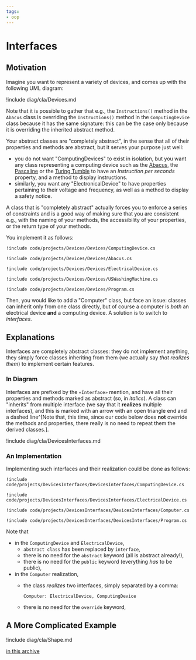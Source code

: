 ```yaml
---
tags:
- oop
---
```


# Interfaces

## Motivation

Imagine you want to represent a variety of devices, and comes up with the following UML diagram:

!include diag/cla/Devices.md

Note that it is possible to gather that e.g., the `Instructions()` method in the `Abacus` class is overriding the `Instructions()` method in the `ComputingDevice` class because it has the same signature: this can be the case only because it is overriding the inherited abstract method.

Your abstract classes are "completely abstract", in the sense that all of their properties and methods are abstract, but it serves your purpose just well:

- you do not want "ComputingDevices" to exist in isolation, but you want any class representing a computing device such as the [Abacus](https://en.wikipedia.org/wiki/Abacus), the [Pascaline](https://en.wikipedia.org/wiki/Pascal%27s_calculator) or the [Turing Tumble](https://en.wikipedia.org/wiki/Turing_Tumble) to have an *Instruction per seconds* property, and a method to display instructions. 
- similarly, you want any "ElectronicalDevice" to have properties pertaining to their voltage and frequency, as well as a method to display a safety notice.

A class that is "completely abstract" actually forces you to enforce a series of constraints and is a good way of making sure that you are consistent e.g., with the naming of your methods, the accessibility of your properties, or the return type of your methods.

You implement it as follows:

```
!include code/projects/Devices/Devices/ComputingDevice.cs
```
```
!include code/projects/Devices/Devices/Abacus.cs
```
```
!include code/projects/Devices/Devices/ElectricalDevice.cs
```
```
!include code/projects/Devices/Devices/USWashingMachine.cs
```
```{download="./code/projects/Devices.zip"}
!include code/projects/Devices/Devices/Program.cs
```

Then, you would like to add a "Computer" class, but face an issue: classes can inherit only from one class directly, but of course a computer is _both_ an electrical device **and** a computing device.
A solution is to switch to *interfaces*.

## Explanations

Interfaces are completely abstract classes: they do not implement anything, they simply force classes inheriting from them (we actually say _that realizes them_) to implement certain features.

### In Diagram

Interfaces are prefixed by the `«Interface»` mention, and have all their properties and methods marked as abstract (so, in *italics*).
A class can "inherits" from multiple interface (we say that it **realizes** multiple interfaces), and this is marked with an arrow with an open triangle end and a dashed line^[Note that, this time, since our code below does **not** override the methods and properties, there really is no need to repeat them the derived classes.].

!include diag/cla/DevicesInterfaces.md

### An Implementation

Implementing such interfaces and their realization could be done as follows:

```
!include code/projects/DevicesInterfaces/DevicesInterfaces/ComputingDevice.cs
```
```
!include code/projects/DevicesInterfaces/DevicesInterfaces/ElectricalDevice.cs
```
```
!include code/projects/DevicesInterfaces/DevicesInterfaces/Computer.cs
```
```{download="./code/projects/DevicesInterfaces.zip"}
!include code/projects/DevicesInterfaces/DevicesInterfaces/Program.cs
```

Note that

- in the `ComputingDevice` and `ElectricalDevice`,
    - `abstract class` has been replaced by `interface`,
    -  there is no need for the `abstract` keyword (all is abstract already!),
    - there is no need for the `public` keyword (everything _has_ to be public),
- in the `Computer` realization,
    - the class *realizes* two interfaces, simply separated by a comma:
    
        ```
        Computer: ElectricalDevice, ComputingDevice
        ```
    - there is no need for the `override` keyword,

## A More Complicated Example
    
!include diag/cla/Shape.md

[in this archive](./code/projects/Shape.zip)
